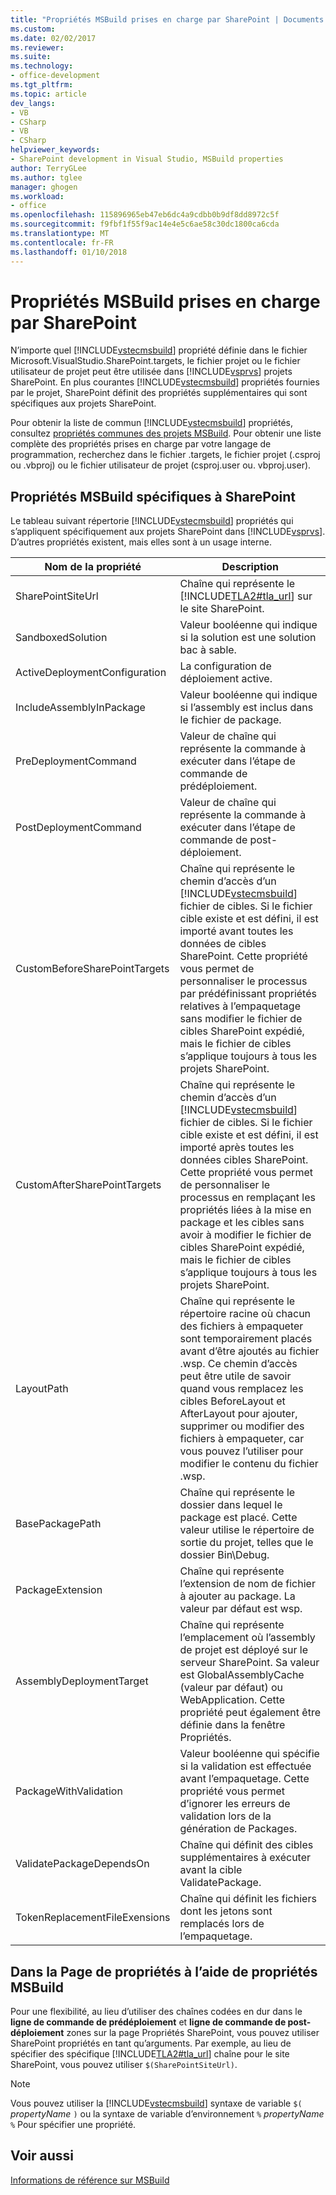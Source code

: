 ```yaml
---
title: "Propriétés MSBuild prises en charge par SharePoint | Documents Microsoft"
ms.custom: 
ms.date: 02/02/2017
ms.reviewer: 
ms.suite: 
ms.technology:
- office-development
ms.tgt_pltfrm: 
ms.topic: article
dev_langs:
- VB
- CSharp
- VB
- CSharp
helpviewer_keywords:
- SharePoint development in Visual Studio, MSBuild properties
author: TerryGLee
ms.author: tglee
manager: ghogen
ms.workload:
- office
ms.openlocfilehash: 115896965eb47eb6dc4a9cdbb0b9df8dd8972c5f
ms.sourcegitcommit: f9fbf1f55f9ac14e4e5c6ae58c30dc1800ca6cda
ms.translationtype: MT
ms.contentlocale: fr-FR
ms.lasthandoff: 01/10/2018
---
```

# <a name="msbuild-properties-supported-by-sharepoint"></a>Propriétés MSBuild prises en charge par SharePoint
  N’importe quel [!INCLUDE[vstecmsbuild](../sharepoint/includes/vstecmsbuild-md.md)] propriété définie dans le fichier Microsoft.VisualStudio.SharePoint.targets, le fichier projet ou le fichier utilisateur de projet peut être utilisée dans [!INCLUDE[vsprvs](../sharepoint/includes/vsprvs-md.md)] projets SharePoint. En plus courantes [!INCLUDE[vstecmsbuild](../sharepoint/includes/vstecmsbuild-md.md)] propriétés fournies par le projet, SharePoint définit des propriétés supplémentaires qui sont spécifiques aux projets SharePoint.  
  
 Pour obtenir la liste de commun [!INCLUDE[vstecmsbuild](../sharepoint/includes/vstecmsbuild-md.md)] propriétés, consultez [propriétés communes des projets MSBuild](http://go.microsoft.com/fwlink/?LinkID=168687). Pour obtenir une liste complète des propriétés prises en charge par votre langage de programmation, recherchez dans le fichier .targets, le fichier projet (.csproj ou .vbproj) ou le fichier utilisateur de projet (csproj.user ou. vbproj.user).  
  
## <a name="msbuild-properties-specific-to-sharepoint"></a>Propriétés MSBuild spécifiques à SharePoint  
 Le tableau suivant répertorie [!INCLUDE[vstecmsbuild](../sharepoint/includes/vstecmsbuild-md.md)] propriétés qui s’appliquent spécifiquement aux projets SharePoint dans [!INCLUDE[vsprvs](../sharepoint/includes/vsprvs-md.md)]. D’autres propriétés existent, mais elles sont à un usage interne.  
  
|Nom de la propriété|Description|  
|-------------------|-----------------|  
|SharePointSiteUrl|Chaîne qui représente le [!INCLUDE[TLA2#tla_url](../sharepoint/includes/tla2sharptla-url-md.md)] sur le site SharePoint.|  
|SandboxedSolution|Valeur booléenne qui indique si la solution est une solution bac à sable.|  
|ActiveDeploymentConfiguration|La configuration de déploiement active.|  
|IncludeAssemblyInPackage|Valeur booléenne qui indique si l’assembly est inclus dans le fichier de package.|  
|PreDeploymentCommand|Valeur de chaîne qui représente la commande à exécuter dans l’étape de commande de prédéploiement.|  
|PostDeploymentCommand|Valeur de chaîne qui représente la commande à exécuter dans l’étape de commande de post-déploiement.|  
|CustomBeforeSharePointTargets|Chaîne qui représente le chemin d’accès d’un [!INCLUDE[vstecmsbuild](../sharepoint/includes/vstecmsbuild-md.md)] fichier de cibles. Si le fichier cible existe et est défini, il est importé avant toutes les données de cibles SharePoint. Cette propriété vous permet de personnaliser le processus par prédéfinissant propriétés relatives à l’empaquetage sans modifier le fichier de cibles SharePoint expédié, mais le fichier de cibles s’applique toujours à tous les projets SharePoint.|  
|CustomAfterSharePointTargets|Chaîne qui représente le chemin d’accès d’un [!INCLUDE[vstecmsbuild](../sharepoint/includes/vstecmsbuild-md.md)] fichier de cibles. Si le fichier cible existe et est défini, il est importé après toutes les données cibles SharePoint. Cette propriété vous permet de personnaliser le processus en remplaçant les propriétés liées à la mise en package et les cibles sans avoir à modifier le fichier de cibles SharePoint expédié, mais le fichier de cibles s’applique toujours à tous les projets SharePoint.|  
|LayoutPath|Chaîne qui représente le répertoire racine où chacun des fichiers à empaqueter sont temporairement placés avant d’être ajoutés au fichier .wsp. Ce chemin d’accès peut être utile de savoir quand vous remplacez les cibles BeforeLayout et AfterLayout pour ajouter, supprimer ou modifier des fichiers à empaqueter, car vous pouvez l’utiliser pour modifier le contenu du fichier .wsp.|  
|BasePackagePath|Chaîne qui représente le dossier dans lequel le package est placé. Cette valeur utilise le répertoire de sortie du projet, telles que le dossier Bin\Debug.|  
|PackageExtension|Chaîne qui représente l’extension de nom de fichier à ajouter au package. La valeur par défaut est wsp.|  
|AssemblyDeploymentTarget|Chaîne qui représente l’emplacement où l’assembly de projet est déployé sur le serveur SharePoint. Sa valeur est GlobalAssemblyCache (valeur par défaut) ou WebApplication. Cette propriété peut également être définie dans la fenêtre Propriétés.|  
|PackageWithValidation|Valeur booléenne qui spécifie si la validation est effectuée avant l’empaquetage. Cette propriété vous permet d’ignorer les erreurs de validation lors de la génération de Packages.|  
|ValidatePackageDependsOn|Chaîne qui définit des cibles supplémentaires à exécuter avant la cible ValidatePackage.|  
|TokenReplacementFileExensions|Chaîne qui définit les fichiers dont les jetons sont remplacés lors de l’empaquetage.|  
  
## <a name="using-msbuild-properties-in-the-properties-page"></a>Dans la Page de propriétés à l’aide de propriétés MSBuild  
 Pour une flexibilité, au lieu d’utiliser des chaînes codées en dur dans le **ligne de commande de prédéploiement** et **ligne de commande de post-déploiement** zones sur la page Propriétés SharePoint, vous pouvez utiliser SharePoint propriétés en tant qu’arguments. Par exemple, au lieu de spécifier des spécifique [!INCLUDE[TLA2#tla_url](../sharepoint/includes/tla2sharptla-url-md.md)] chaîne pour le site SharePoint, vous pouvez utiliser `$(SharePointSiteUrl)`.  
  
> [!NOTE]  
>  Vous pouvez utiliser la [!INCLUDE[vstecmsbuild](../sharepoint/includes/vstecmsbuild-md.md)] syntaxe de variable `$(` *propertyName* `)` ou la syntaxe de variable d’environnement `%` *propertyName* `%` Pour spécifier une propriété.  
  
## <a name="see-also"></a>Voir aussi  
 [Informations de référence sur MSBuild](/visualstudio/msbuild/msbuild-reference)  
  
  